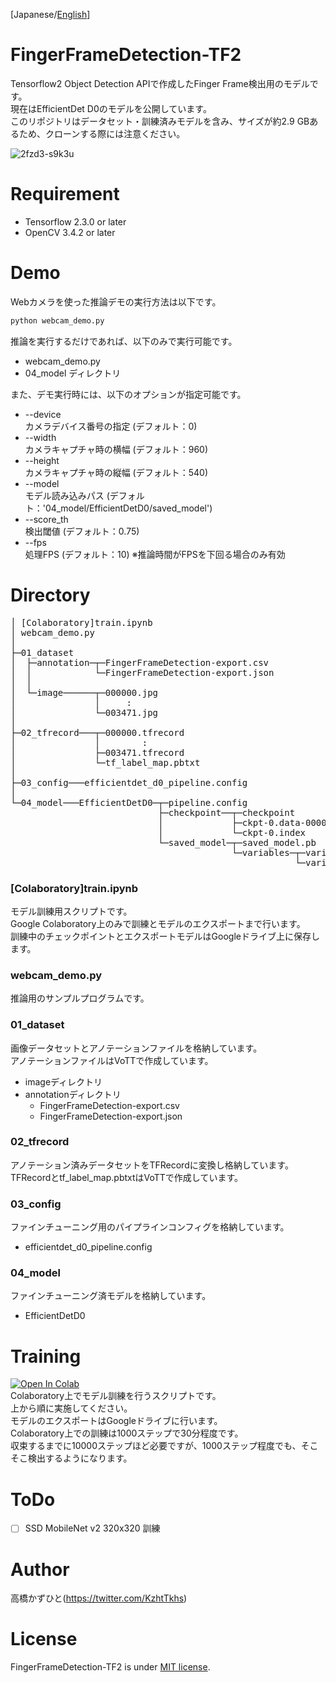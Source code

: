 [Japanese/[English](https://github.com/Kazuhito00/FingerFrameDetection-TF2/blob/master/README_EN.md)] 
# FingerFrameDetection-TF2
Tensorflow2 Object Detection APIで作成したFinger Frame検出用のモデルです。<br>
現在はEfficientDet D0のモデルを公開しています。<br>
このリポジトリはデータセット・訓練済みモデルを含み、サイズが約2.9 GBあるため、クローンする際には注意ください。

![2fzd3-s9k3u](https://user-images.githubusercontent.com/37477845/93489320-56583300-f942-11ea-9084-f0c441c0f9cd.gif)

# Requirement 
* Tensorflow 2.3.0 or later
* OpenCV 3.4.2 or later

# Demo
Webカメラを使った推論デモの実行方法は以下です。
```bash
python webcam_demo.py
```
推論を実行するだけであれば、以下のみで実行可能です。
* webcam_demo.py
* 04_model ディレクトリ

また、デモ実行時には、以下のオプションが指定可能です。
* --device<br>カメラデバイス番号の指定 (デフォルト：0)
* --width<br>カメラキャプチャ時の横幅 (デフォルト：960)
* --height<br>カメラキャプチャ時の縦幅 (デフォルト：540)
* --model<br>モデル読み込みパス (デフォルト：'04_model/EfficientDetD0/saved_model')
* --score_th<br>検出閾値 (デフォルト：0.75)
* --fps<br>処理FPS (デフォルト：10) ※推論時間がFPSを下回る場合のみ有効

# Directory
<pre>
│ [Colaboratory]train.ipynb
│ webcam_demo.py
│  
├─01_dataset
│  ├─annotation─┬─FingerFrameDetection-export.csv
│  │            └─FingerFrameDetection-export.json 
│  │      
│  └─image──────┬─000000.jpg
│               │     :
│               └─003471.jpg
│          
├─02_tfrecord───┬─000000.tfrecord
│               │        :
│               ├─003471.tfrecord
│               └─tf_label_map.pbtxt
│      
├─03_config───efficientdet_d0_pipeline.config
│      
└─04_model───EfficientDetD0─┬─pipeline.config
                            ├─checkpoint──┬─checkpoint
                            │             ├─ckpt-0.data-00000-of-00001
                            │             └─ckpt-0.index
                            └─saved_model─┬─saved_model.pb
                                          └─variables─┬─variables.data-00000-of-00001
                                                      └─variables.index
</pre>
### [Colaboratory]train.ipynb
モデル訓練用スクリプトです。<br>
Google Colaboratory上のみで訓練とモデルのエクスポートまで行います。<br>
訓練中のチェックポイントとエクスポートモデルはGoogleドライブ上に保存します。

### webcam_demo.py
推論用のサンプルプログラムです。

### 01_dataset
画像データセットとアノテーションファイルを格納しています。<br>
アノテーションファイルはVoTTで作成しています。
* imageディレクトリ
* annotationディレクトリ<br>
    * FingerFrameDetection-export.csv
    * FingerFrameDetection-export.json

### 02_tfrecord
アノテーション済みデータセットをTFRecordに変換し格納しています。
TFRecordとtf_label_map.pbtxtはVoTTで作成しています。

### 03_config
ファインチューニング用のパイプラインコンフィグを格納しています。
* efficientdet_d0_pipeline.config
      
### 04_model
ファインチューニング済モデルを格納しています。
* EfficientDetD0

# Training
[![Open In Colab](https://colab.research.google.com/assets/colab-badge.svg)](https://colab.research.google.com/github/Kazuhito00/FingerFrameDetection-TF2/blob/master/[Colaboratory]train.ipynb)<br>
Colaboratory上でモデル訓練を行うスクリプトです。<br>
上から順に実施してください。<br>
モデルのエクスポートはGoogleドライブに行います。<br>
Colaboratory上での訓練は1000ステップで30分程度です。<br>
収束するまでに10000ステップほど必要ですが、1000ステップ程度でも、そこそこ検出するようになります。

# ToDo
- [ ] SSD MobileNet v2 320x320 訓練

# Author
高橋かずひと(https://twitter.com/KzhtTkhs)
 
# License 
FingerFrameDetection-TF2 is under [MIT license](https://en.wikipedia.org/wiki/MIT_License).
